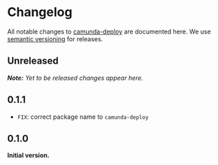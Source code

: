 # Changelog

All notable changes to [camunda-deploy](https://github.com/nikku/camunda-deploy) are documented here. We use [semantic versioning](http://semver.org/) for releases.

## Unreleased

___Note:__ Yet to be released changes appear here._

## 0.1.1

* `FIX`: correct package name to `camunda-deploy`

## 0.1.0

__Initial version.__